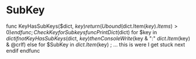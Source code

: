 # SubKey
func KeyHasSubKeys($dict, $key)     return (Ubound($dict.Item($key).Items) > 0) endfunc ;Check Key for Subkeys  func PrintDict($dict)     for $key in $dict         if not KeyHasSubKeys($dict, $key) then             ConsoleWrite($key &amp; ":" $dict.Item($key) &amp; @crlf)          else              for $SubKey in $dict.Item($key)                 ; ... this is were I get stuck             next         endif          endfunc
